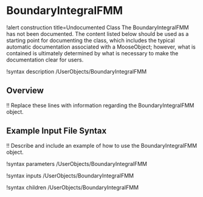 # BoundaryIntegralFMM

!alert construction title=Undocumented Class
The BoundaryIntegralFMM has not been documented. The content listed below should be used as a starting point for
documenting the class, which includes the typical automatic documentation associated with a
MooseObject; however, what is contained is ultimately determined by what is necessary to make the
documentation clear for users.

!syntax description /UserObjects/BoundaryIntegralFMM

## Overview

!! Replace these lines with information regarding the BoundaryIntegralFMM object.

## Example Input File Syntax

!! Describe and include an example of how to use the BoundaryIntegralFMM object.

!syntax parameters /UserObjects/BoundaryIntegralFMM

!syntax inputs /UserObjects/BoundaryIntegralFMM

!syntax children /UserObjects/BoundaryIntegralFMM
